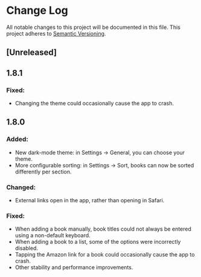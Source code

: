 # Change Log
All notable changes to this project will be documented in this file.
This project adheres to [Semantic Versioning](http://semver.org/).

## [Unreleased]

## 1.8.1
### Fixed:
- Changing the theme could occasionally cause the app to crash.

## 1.8.0
### Added:
- New dark-mode theme: in Settings -> General, you can choose your theme.
- More configurable sorting: in Settings -> Sort, books can now be sorted differently per section.

### Changed:
- External links open in the app, rather than opening in Safari.

### Fixed:
- When adding a book manually, book titles could not always be entered using a non-default keyboard.
- When adding a book to a list, some of the options were incorrectly disabled.
- Tapping the Amazon link for a book could occasionally cause the app to crash.
- Other stability and performance improvements.
